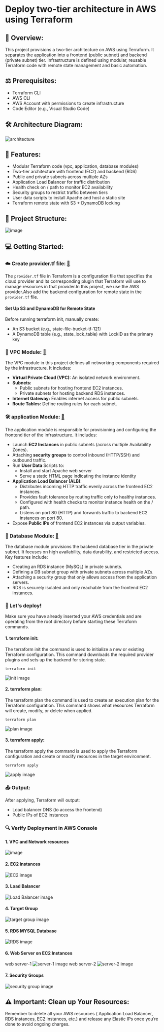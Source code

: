 # Deploy two-tier architecture in AWS using Terraform
## 🚀 Overview:
This project provisions a two-tier architecture on AWS using Terraform. It separates the application into a frontend (public subnet) and backend (private subnet) tier. Infrastructure is defined using modular, reusable Terraform code with remote state management and basic automation.

## ⚖️ Prerequisites:
- Terraform CLI
- AWS CLI
- AWS Account with permissions to create infrastructure
- Code Editor (e.g., Visual Studio Code)


## 🛠️ Architecture Diagram:
![architecture](https://github.com/Vaishnavi-M-Patil/Two-tier-terraform/blob/main/assets/architecture.png)

## 🔧 Features:
- Modular Terraform code (vpc, application, database modules)
- Two-tier architecture with frontend (EC2) and backend (RDS)
- Public and private subnets across multiple AZs
- Application Load Balancer for traffic distribution
- Health check on / path to monitor EC2 availability
- Security groups to restrict traffic between tiers
- User data scripts to install Apache and host a static site
- Terraform remote state with S3 + DynamoDB locking


## 📁 Project Structure:
![image](https://github.com/Vaishnavi-M-Patil/Two-tier-terraform/blob/main/assets/Screenshot%202025-06-06%20004558.png)


## 💻 Getting Started:
### ☁️ Create provider.tf file: [ 🔗 ](https://github.com/Vaishnavi-M-Patil/Two-tier-terraform/blob/main/provider.tf)
The `provider.tf` file in Terraform is a configuration file that specifies the cloud provider and its corresponding plugin that Terraform will use to manage resources in that provider.In this project, we use the AWS provider.Also add the backend configuration for remote state in the `provider.tf` file.
#### Set Up S3 and DynamoDB for Remote State
Before running terraform init, manually create:
- An S3 bucket (e.g., state-file-bucket-tf-121)
- A DynamoDB table (e.g., state_lock_table) with LockID as the primary key


### 🧱 VPC Module: [ 🔗 ](https://github.com/Vaishnavi-M-Patil/Two-tier-terraform/tree/main/modules/vpc)
The VPC module in this project defines all networking components required by the infrastructure. It includes:
- **Virtual Private Cloud (VPC):** An isolated network environment.
- **Subnets:**
  - Public subnets for hosting frontend EC2 instances.
  - Private subnets for hosting backend RDS instances.
- **Internet Gateway:** Enables internet access for public subnets.
- **Route Tables:** Define routing rules for each subnet.

### 🛠️ application Module: [ 🔗 ](https://github.com/Vaishnavi-M-Patil/Two-tier-terraform/tree/main/modules/application)
The application module is responsible for provisioning and configuring the frontend tier of the infrastructure. It includes:
- Launch **EC2 Instances** in public subnets (across multiple Availability Zones).
- Attaching **security groups** to control inbound (HTTP/SSH) and outbound traffic.
- Run **User Data** Scripts to:
  - Install and start Apache web server
  - Serve a static HTML page indicating the instance identity
- **Application Load Balancer (ALB)**:
  - Distributes incoming HTTP traffic evenly across the frontend EC2 instances.
  - Provides fault tolerance by routing traffic only to healthy instances.
  - Configured with health checks to monitor instance health on the / path.
  - Listens on port 80 (HTTP) and forwards traffic to backend EC2 instances on port 80.
- Expose **Public IPs** of frontend EC2 instances via output variables.

### 📝 Database Module: [ 🔗 ](https://github.com/Vaishnavi-M-Patil/Two-tier-terraform/tree/main/modules/database)
The database module provisions the backend database tier in the private subnet. It focuses on high availability, data durability, and restricted access. Key features include:
- Creating an RDS instance (MySQL) in private subnets.
- Defining a DB subnet group with private subnets across multiple AZs.
- Attaching a security group that only allows access from the application servers.
- RDS is securely isolated and only reachable from the frontend EC2 instances.


### 🚀 Let's deploy!
Make sure you have already inserted your AWS credentials and are operating from the root directory before starting these Terraform commands.
#### 1. terraform init:
The terraform init the command is used to initialize a new or existing Terraform configuration. This command downloads the required provider plugins and sets up the backend for storing state.
```
terraform init
```

![init image](https://github.com/Vaishnavi-M-Patil/Two-tier-terraform/blob/main/assets/init.png)

#### 2. terraform plan:
The terraform plan the command is used to create an execution plan for the Terraform configuration. This command shows what resources Terraform will create, modify, or delete when applied.
```
terraform plan
```

![plan image](https://github.com/Vaishnavi-M-Patil/Two-tier-terraform/blob/main/assets/plan.png)

#### 3. terraform apply:
The terraform apply the command is used to apply the Terraform configuration and create or modify resources in the target environment.
```
terraform apply
```
![apply image](https://github.com/Vaishnavi-M-Patil/Two-tier-terraform/blob/main/assets/apply.png)


### 📤 Output:
After applying, Terraform will output:
- Load balancer DNS (to access the frontend)
- Public IPs of EC2 instances


### 🔍 Verify Deployment in AWS Console
#### 1. VPC and Network resources
![image](https://github.com/user-attachments/assets/a5ac2746-026c-4302-b40f-3ebb48e5d4c6)

#### 2. EC2 instances
![EC2 image](https://github.com/Vaishnavi-M-Patil/Two-tier-terraform/blob/main/assets/instances.png)

#### 3. Load Balancer
![Load Balancer image](https://github.com/Vaishnavi-M-Patil/Two-tier-terraform/blob/main/assets/ld.png)

#### 4. Target Group
![target group image](https://github.com/Vaishnavi-M-Patil/Two-tier-terraform/blob/main/assets/tg.png)

#### 5. RDS MYSQL Database
![RDS image](https://github.com/Vaishnavi-M-Patil/Two-tier-terraform/blob/main/assets/database.png)

#### 6. Web Server on EC2 Instances
web server-1
![server-1 image](https://github.com/Vaishnavi-M-Patil/Two-tier-terraform/blob/main/assets/server-1.png)
web server-2
![server-2 image](https://github.com/Vaishnavi-M-Patil/Two-tier-terraform/blob/main/assets/server--2.png)

#### 7. Security Groups
![security group image](https://github.com/Vaishnavi-M-Patil/Two-tier-terraform/blob/main/assets/sg.png)

## ⚠️ Important: Clean up Your Resources:
Remember to delete all your AWS resources ( Application Load Balancer, RDS instances, EC2 instances, etc.) and release any Elastic IPs once you’re done to avoid ongoing charges.
